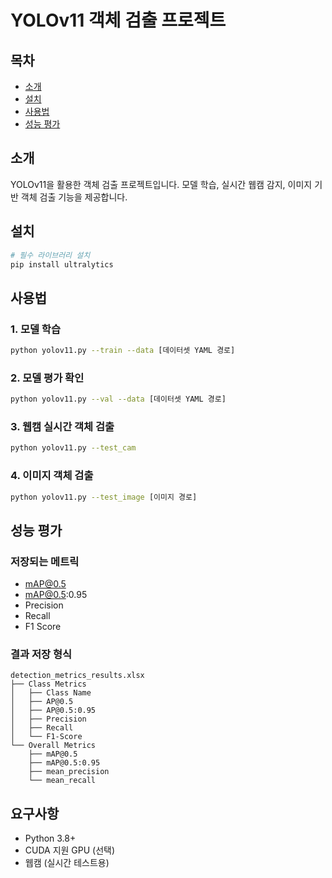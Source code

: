 # YOLOv11 객체 검출 프로젝트

## 목차
* [소개](#소개)
* [설치](#설치)
* [사용법](#사용법)
* [성능 평가](#성능-평가)

## 소개
YOLOv11을 활용한 객체 검출 프로젝트입니다. 모델 학습, 실시간 웹캠 감지, 이미지 기반 객체 검출 기능을 제공합니다.

## 설치
```bash
# 필수 라이브러리 설치
pip install ultralytics
```

## 사용법
### 1. 모델 학습
```bash
python yolov11.py --train --data [데이터셋 YAML 경로]
```

### 2. 모델 평가 확인
```bash
python yolov11.py --val --data [데이터셋 YAML 경로]
```

### 3. 웹캠 실시간 객체 검출
```bash
python yolov11.py --test_cam
```

### 4. 이미지 객체 검출
```bash
python yolov11.py --test_image [이미지 경로]
```

## 성능 평가
### 저장되는 메트릭
- mAP@0.5
- mAP@0.5:0.95
- Precision
- Recall
- F1 Score

### 결과 저장 형식
```
detection_metrics_results.xlsx
├── Class Metrics
│   ├── Class Name
│   ├── AP@0.5
│   ├── AP@0.5:0.95
│   ├── Precision
│   ├── Recall
│   └── F1-Score
└── Overall Metrics
    ├── mAP@0.5
    ├── mAP@0.5:0.95
    ├── mean_precision
    └── mean_recall
```

## 요구사항
- Python 3.8+
- CUDA 지원 GPU (선택)
- 웹캠 (실시간 테스트용)
